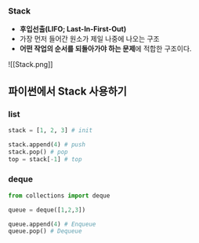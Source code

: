 ---
---

### Stack
+ **후입선출(LIFO; Last-In-First-Out)**
+ 가장 먼저 들어간 원소가 제일 나중에 나오는 구조
+ **어떤 작업의 순서를 되돌아가야 하는 문제**에 적합한 구조이다.

![[Stack.png]]

## 파이썬에서 Stack 사용하기
### list
```python
stack = [1, 2, 3] # init

stack.append(4) # push
stack.pop() # pop
top = stack[-1] # top
```

### deque
```python
from collections import deque

queue = deque([1,2,3])

queue.append(4) # Enqueue
queue.pop() # Dequeue
```
